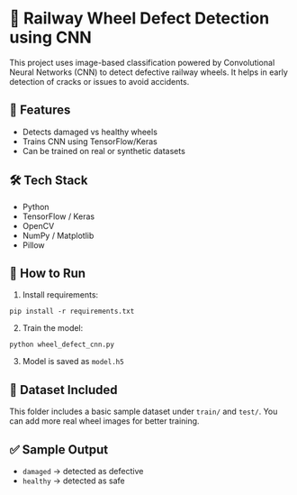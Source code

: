 # 🚆 Railway Wheel Defect Detection using CNN

This project uses image-based classification powered by Convolutional Neural Networks (CNN) to detect defective railway wheels. It helps in early detection of cracks or issues to avoid accidents.

## 🧠 Features

- Detects damaged vs healthy wheels
- Trains CNN using TensorFlow/Keras
- Can be trained on real or synthetic datasets

## 🛠️ Tech Stack

- Python
- TensorFlow / Keras
- OpenCV
- NumPy / Matplotlib
- Pillow

## 🚀 How to Run

1. Install requirements:
```
pip install -r requirements.txt
```

2. Train the model:
```
python wheel_defect_cnn.py
```

3. Model is saved as `model.h5`

## 📁 Dataset Included

This folder includes a basic sample dataset under `train/` and `test/`. You can add more real wheel images for better training.

## ✅ Sample Output

- `damaged` → detected as defective
- `healthy` → detected as safe
